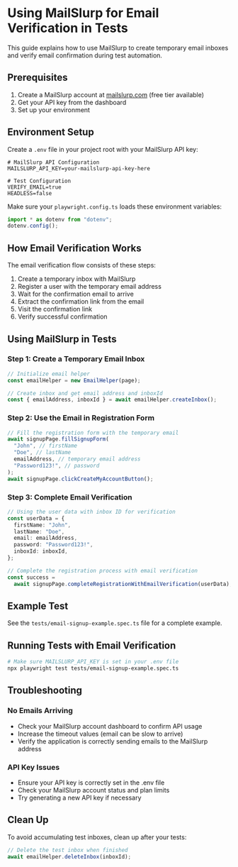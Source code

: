# Using MailSlurp for Email Verification in Tests

This guide explains how to use MailSlurp to create temporary email inboxes and verify email confirmation during test automation.

## Prerequisites

1. Create a MailSlurp account at [mailslurp.com](https://www.mailslurp.com/) (free tier available)
2. Get your API key from the dashboard
3. Set up your environment

## Environment Setup

Create a `.env` file in your project root with your MailSlurp API key:

```
# MailSlurp API Configuration
MAILSLURP_API_KEY=your-mailslurp-api-key-here

# Test Configuration
VERIFY_EMAIL=true
HEADLESS=false
```

Make sure your `playwright.config.ts` loads these environment variables:

```typescript
import * as dotenv from "dotenv";
dotenv.config();
```

## How Email Verification Works

The email verification flow consists of these steps:

1. Create a temporary inbox with MailSlurp
2. Register a user with the temporary email address
3. Wait for the confirmation email to arrive
4. Extract the confirmation link from the email
5. Visit the confirmation link
6. Verify successful confirmation

## Using MailSlurp in Tests

### Step 1: Create a Temporary Email Inbox

```typescript
// Initialize email helper
const emailHelper = new EmailHelper(page);

// Create inbox and get email address and inboxId
const { emailAddress, inboxId } = await emailHelper.createInbox();
```

### Step 2: Use the Email in Registration Form

```typescript
// Fill the registration form with the temporary email
await signupPage.fillSignupForm(
  "John", // firstName
  "Doe", // lastName
  emailAddress, // temporary email address
  "Password123!", // password
);
await signupPage.clickCreateMyAccountButton();
```

### Step 3: Complete Email Verification

```typescript
// Using the user data with inbox ID for verification
const userData = {
  firstName: "John",
  lastName: "Doe",
  email: emailAddress,
  password: "Password123!",
  inboxId: inboxId,
};

// Complete the registration process with email verification
const success =
  await signupPage.completeRegistrationWithEmailVerification(userData);
```

## Example Test

See the `tests/email-signup-example.spec.ts` file for a complete example.

## Running Tests with Email Verification

```bash
# Make sure MAILSLURP_API_KEY is set in your .env file
npx playwright test tests/email-signup-example.spec.ts
```

## Troubleshooting

### No Emails Arriving

- Check your MailSlurp account dashboard to confirm API usage
- Increase the timeout values (email can be slow to arrive)
- Verify the application is correctly sending emails to the MailSlurp address

### API Key Issues

- Ensure your API key is correctly set in the .env file
- Check your MailSlurp account status and plan limits
- Try generating a new API key if necessary

## Clean Up

To avoid accumulating test inboxes, clean up after your tests:

```typescript
// Delete the test inbox when finished
await emailHelper.deleteInbox(inboxId);
```
